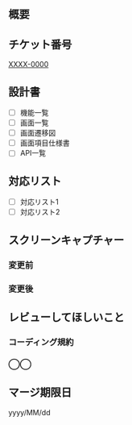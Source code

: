 ## 概要

## チケット番号
[XXXX-0000](https://stventures.backlog.jp/view/XXXX-0000)

## 設計書
 - [ ] 機能一覧
 - [ ] 画面一覧
 - [ ] 画面遷移図
 - [ ] 画面項目仕様書
 - [ ] API一覧

## 対応リスト
 - [ ] 対応リスト1
 - [ ] 対応リスト2
 
## スクリーンキャプチャー
### 変更前

### 変更後

## レビューしてほしいこと
### コーディング規約
### ◯◯

## マージ期限日
yyyy/MM/dd
